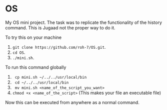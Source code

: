 # OS
My OS mini project. The task was to replicate the functionality of the history command. 
This is Jugaad not the proper way to do it.

To try this on your machine 
1. ```git clone https://github.com/roh-7/OS.git```.
2. ```cd OS```.
3. ```./mini.sh```.

To run this command globally
1. ``` cp mini.sh ~/../../usr/local/bin```
2. ``` cd ~/../../usr/local/bin```
3. ``` mv mini.sh <name_of_the_script_you_want>```
4. ```chmod +x <name_of_the_script>``` (This makes your file an executable file)

Now this can be executed from anywhere as a normal command.
